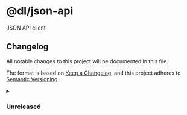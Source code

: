 # @dl/json-api
JSON API client

## Changelog
All notable changes to this project will be documented in this file.

The format is based on [Keep a Changelog](https://keepachangelog.com/en/1.0.0/),
and this project adheres to [Semantic Versioning](https://semver.org/spec/v2.0.0.html).
<details><summary><h3>Unreleased</h3></summary>
  <h4>Under the hood changes</h4>
  <ul>
    <li>Initiated project</li>
  </ul>
</details>

